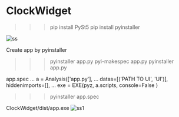 # ClockWidget

>>> pip install PySt5
>>> pip install pyinstaller

![ss](https://user-images.githubusercontent.com/73230039/117879536-c6d80980-b2af-11eb-87af-baf43bd69966.jpg)


Create app by pyinstaller

>>> pyinstaller app.py
>>> pyi-makespec app.py
>>> pyinstaller app.py

app.spec
...
a = Analysis(['app.py'],
             ...
             datas=[('PATH TO UI', 'UI')],
             hiddenimports=[],
...
exe = EXE(pyz,
          a.scripts,
          console=False )

>>> pyinstaller app.spec

ClockWidget/dist/app.exe
![ss1](https://user-images.githubusercontent.com/73230039/117880124-6a291e80-b2b0-11eb-8593-13682599469a.jpg)


